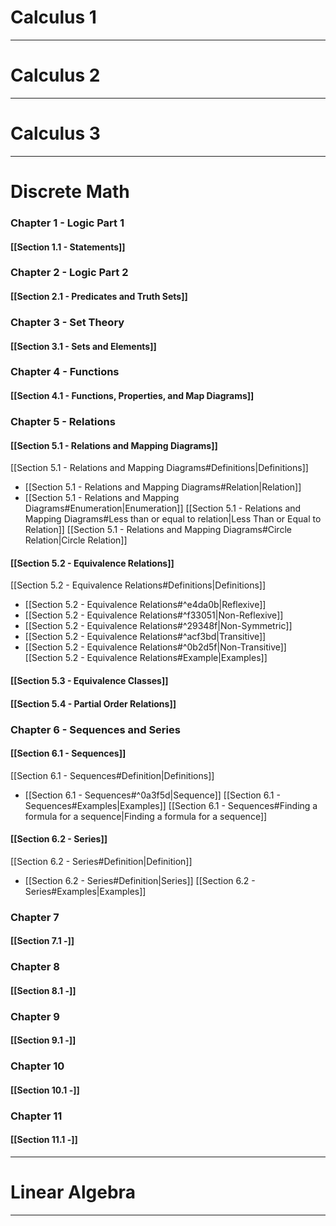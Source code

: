 
# Calculus 1
--------------------------------------------------
# Calculus 2
--------------------------------------------------
# Calculus 3
--------------------------------------------------

# Discrete Math

### Chapter 1 - Logic Part 1

#### [[Section 1.1 - Statements]]
### Chapter 2 - Logic Part 2

#### [[Section 2.1 - Predicates and Truth Sets]]
### Chapter 3 - Set Theory

#### [[Section 3.1 - Sets and Elements]]
### Chapter 4 - Functions

#### [[Section 4.1 - Functions, Properties, and Map Diagrams]]
### Chapter 5 - Relations
#### [[Section 5.1 - Relations and Mapping Diagrams]]
[[Section 5.1 - Relations and Mapping Diagrams#Definitions|Definitions]]
-  [[Section 5.1 - Relations and Mapping Diagrams#Relation|Relation]]
- [[Section 5.1 - Relations and Mapping Diagrams#Enumeration|Enumeration]]
[[Section 5.1 - Relations and Mapping Diagrams#Less than or equal to relation|Less Than or Equal to Relation]]
[[Section 5.1 - Relations and Mapping Diagrams#Circle Relation|Circle Relation]]

#### [[Section 5.2 - Equivalence Relations]]
[[Section 5.2 - Equivalence Relations#Definitions|Definitions]]
- [[Section 5.2 - Equivalence Relations#^e4da0b|Reflexive]]
- [[Section 5.2 - Equivalence Relations#^f33051|Non-Reflexive]]
- [[Section 5.2 - Equivalence Relations#^29348f|Non-Symmetric]]
- [[Section 5.2 - Equivalence Relations#^acf3bd|Transitive]]
- [[Section 5.2 - Equivalence Relations#^0b2d5f|Non-Transitive]]
[[Section 5.2 - Equivalence Relations#Example|Examples]]

#### [[Section 5.3 - Equivalence Classes]]

#### [[Section 5.4 - Partial Order Relations]]

### Chapter 6 - Sequences and Series
#### [[Section 6.1 - Sequences]]
[[Section 6.1 - Sequences#Definition|Definitions]]
- [[Section 6.1 - Sequences#^0a3f5d|Sequence]]
[[Section 6.1 - Sequences#Examples|Examples]]
[[Section 6.1 - Sequences#Finding a formula for a sequence|Finding a formula for a sequence]]

#### [[Section 6.2 - Series]]
[[Section 6.2 - Series#Definition|Definition]]
- [[Section 6.2 - Series#Definition|Series]]
[[Section 6.2 - Series#Examples|Examples]]

### Chapter 7
#### [[Section 7.1 -]]

### Chapter 8
#### [[Section 8.1 -]]

### Chapter 9
#### [[Section 9.1 -]]

### Chapter 10
#### [[Section 10.1 -]]

### Chapter 11
#### [[Section 11.1 -]]
--------------------------------------------------
# Linear Algebra
--------------------------------------------------
